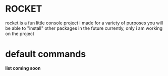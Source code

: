 # ROCKET
 rocket is a fun little console project i made for a variety of purposes
 you will be able to "install" other packages in the future
 currently, only i am working on the project

# default commands
 **list coming soon**